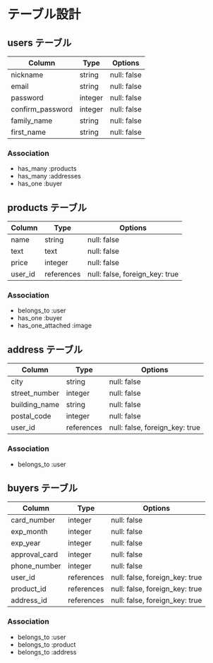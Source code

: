 # テーブル設計

## users テーブル

| Column           | Type    | Options     |
| -----------------| --------| ----------- |
| nickname         | string  | null: false |
| email            | string  | null: false |
| password         | integer | null: false |
| confirm_password | integer | null: false |
| family_name      | string  | null: false |
| first_name       | string  | null: false |

### Association
- has_many :products
- has_many :addresses
- has_one :buyer


## products テーブル
| Column  | Type         | Options                       |
| --------| -------------| ------------------------------|
| name    | string       | null: false                   |
| text    | text         | null: false                   |
| price   | integer      | null: false                   |
| user_id | references   | null: false, foreign_key: true|

### Association
- belongs_to :user
- has_one :buyer
- has_one_attached :image


## address テーブル
| Column       | Type         | Options                       |
| -------------| -------------| ------------------------------|
| city         | string       | null: false                   |
| street_number| integer      | null: false                   |
| building_name| string       | null: false                   |
| postal_code  | integer      | null: false                   |
| user_id      | references   | null: false, foreign_key: true|

### Association
- belongs_to :user

## buyers テーブル
| Column       | Type         | Options                       |
| -------------| -------------| ------------------------------|
| card_number  | integer      | null: false                   |
| exp_month    | integer      | null: false                   |
| exp_year     | integer      | null: false                   |
| approval_card| integer      | null: false                   |
| phone_number | integer      | null: false                   |
| user_id      | references   | null: false, foreign_key: true|
| product_id   | references   | null: false, foreign_key: true|
| address_id    | references   | null: false, foreign_key: true|

### Association
- belongs_to :user
- belongs_to :product
- belongs_to :address